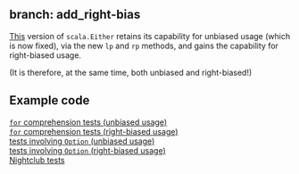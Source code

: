 branch: add_right-bias
----------------------

[This](/robcd/scala-either-proj-map-returns-proj/blob/add_right-bias/src/main/scala/Either.scala) version of `scala.Either` retains its capability for unbiased usage
(which is now fixed), via the new `lp` and `rp` methods, and gains the
capability for right-biased usage.

(It is therefore, at the same time, both unbiased and right-biased!)

Example code
------------

[`for` comprehension tests (unbiased usage)](/robcd/scala-either-proj-map-returns-proj/blob/add_right-bias/src/test/scala/unbiased_Tests.scala)  
[`for` comprehension tests (right-biased usage)](/robcd/scala-either-proj-map-returns-proj/blob/add_right-bias-biased/src/test/scala/rightbiased_Tests.scala)  
[tests involving `Option` (unbiased usage)](/robcd/scala-either-proj-map-returns-proj/blob/add_right-bias/src/test/scala/TestsInvolvingOption.scala)  
[tests involving `Option` (right-biased usage)](/robcd/scala-either-proj-map-returns-proj/blob/add_right-bias/src/test/scala/TestsInvolvingOption.scala)  
[Nightclub tests](/robcd/scala-either-proj-map-returns-proj/blob/add_right-bias/src/test/scala/SaturdayNight.scala)
